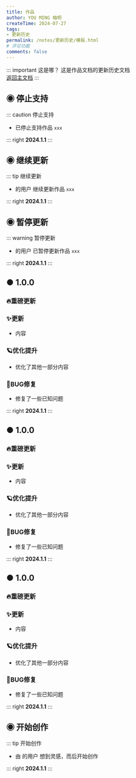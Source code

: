 ```yaml
---
title: 作品
author: YOU MING 柚明
createTime: 2024-07-27
tags:
- 更新历史
permalink: /notes/更新历史/模板.html
# 评论功能
comments: false
---
```


::: important 这是哪？
这是作品文档的更新历史文档  
[返回主文档](/notes/模板.html)
:::

## ◉ 停止支持
::: caution 停止支持
- <Badge text="Youming 工作室" type="tip" /> 已停止支持作品 `xxx`

::: right
**2024.1.1**
:::


## ◉ 继续更新
::: tip 继续更新
- <Badge text="Youming 工作室" type="tip" /> 的用户 <Badge text="柚明" type="tip" /> 继续更新作品 `xxx`

::: right
**2024.1.1**
:::


## ◉ 暂停更新
::: warning 暂停更新
- <Badge text="Youming 工作室" type="tip" /> 的用户 <Badge text="柚明" type="tip" /> 已暂停更新作品 `xxx`

::: right
**2024.1.1**
:::


## ● 1.0.0 <Badge text="正式版" type="tip" />
### 🔥重磅更新
### ✨更新

- 内容

### 🪐优化提升

- 优化了其他一部分内容

### 🐛BUG修复

- 修复了一些已知问题

::: right
**2024.1.1**
:::


## ● 1.0.0 <Badge text="公测版" type="info" />
### 🔥重磅更新
### ✨更新

- 内容

### 🪐优化提升

- 优化了其他一部分内容

### 🐛BUG修复

- 修复了一些已知问题

::: right
**2024.1.1**
:::


## ● 1.0.0 <Badge text="内测版" type="danger" />
### 🔥重磅更新
### ✨更新

- 内容

### 🪐优化提升

- 优化了其他一部分内容

### 🐛BUG修复

- 修复了一些已知问题

::: right
**2024.1.1**
:::


## ◉ 开始创作
::: tip 开始创作
- 由 <Badge text="Youming 工作室" type="tip" /> 的用户 <Badge text="柚明" type="tip" /> 想到灵感，而后开始创作

::: right
**2024.1.1**
:::